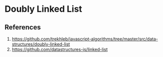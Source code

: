 # Doubly Linked List

## References

1. https://github.com/trekhleb/javascript-algorithms/tree/master/src/data-structures/doubly-linked-list
2. https://github.com/datastructures-js/linked-list
